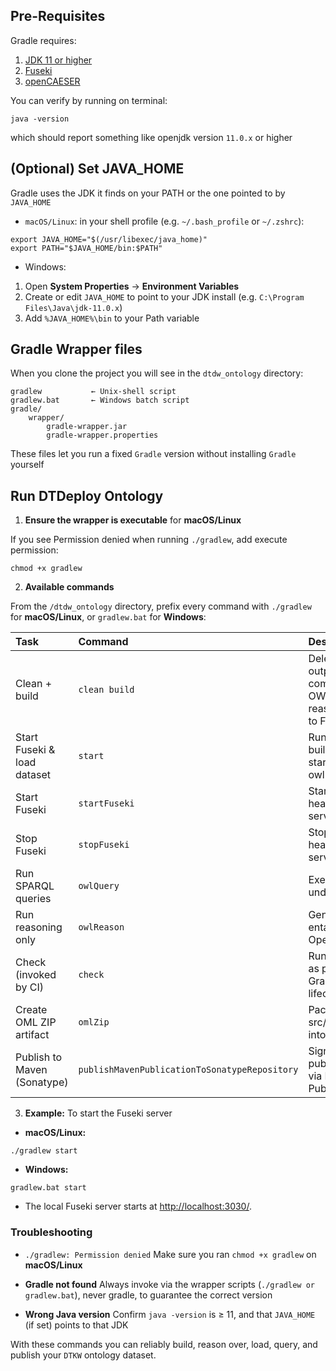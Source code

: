 ## Pre-Requisites

Gradle requires:

1. [JDK 11 or higher](https://www.oracle.com/ca-en/java/technologies/downloads/)
2. [Fuseki](https://jena.apache.org/documentation/fuseki2/)
3. [openCAESER](https://www.opencaesar.io/)

You can verify by running on terminal:
```
java -version
```
which should report something like openjdk version `11.0.x` or higher

## (Optional) Set JAVA_HOME

Gradle uses the JDK it finds on your PATH or the one pointed to by `JAVA_HOME`

- `macOS/Linux`: in your shell profile (e.g. `~/.bash_profile` or `~/.zshrc`):

```
export JAVA_HOME="$(/usr/libexec/java_home)"
export PATH="$JAVA_HOME/bin:$PATH"
```

- Windows:
1. Open **System Properties** → **Environment Variables**
2. Create or edit `JAVA_HOME` to point to your JDK install (e.g. `C:\Program Files\Java\jdk-11.0.x`)
3. Add `%JAVA_HOME%\bin` to your Path variable

## Gradle Wrapper files

When you clone the project you will see in the `dtdw_ontology` directory: 

```
gradlew           ← Unix-shell script  
gradlew.bat       ← Windows batch script  
gradle/
    wrapper/
        gradle-wrapper.jar  
        gradle-wrapper.properties 
```
These files let you run a fixed `Gradle` version without installing `Gradle` yourself

## Run DTDeploy Ontology

1. **Ensure the wrapper is executable** for **macOS/Linux**

If you see Permission denied when running `./gradlew`, add execute permission:

```
chmod +x gradlew
```

2. **Available commands**

From the `/dtdw_ontology` directory, prefix every command with `./gradlew ` for **macOS/Linux**, or `gradlew.bat` for **Windows**:

| Task                                             | Command                                       | Description                                                              | 
|:-------------------------------------------------|:----------------------------------------------|:-------------------------------------------------------------------------|
| Clean + build                                    | `clean build`                                 | Deletes old outputs and compiles OML to OWL, runs reasoning, loads to Fuseki |
| Start Fuseki & load dataset                      | `start`                                       | Runs clean, build, startFuseki, owlLoad in order                         |
| Start Fuseki                                     | `startFuseki`                                 | Starts the headless Fuseki server                                        |
| Stop Fuseki                                      | `stopFuseki`                                  | Stops the headless Fuseki server                                         |
| Run SPARQL queries                               | `owlQuery`                                    | Executes queries under src/sparql                                        |
| Run reasoning only                               | `owlReason`                                   | Generates entailments via Openllet                                       |
| Check (invoked by CI)                            | `check`                                       | Runs owlReason as part of Gradle’s check lifecycle                       |
| Create OML ZIP artifact                          | `omlZip`                                      | Packages src/oml/**/*.oml into zip                                       |
| Publish to Maven (Sonatype)                      | `publishMavenPublicationToSonatypeRepository` | Signs & publishes artifact via Maven-Publish                             |

3. **Example:** To start the Fuseki server

- **macOS/Linux:** 
```
./gradlew start
```

- **Windows:**

```
gradlew.bat start
```

- The local Fuseki server starts at [http://localhost:3030/](http://localhost:3030/). 

### Troubleshooting

- `./gradlew: Permission denied`
Make sure you ran `chmod +x gradlew` on **macOS/Linux**

- **Gradle not found**
Always invoke via the wrapper scripts (`./gradlew or gradlew.bat`), never gradle, to guarantee the correct version

- **Wrong Java version**
Confirm `java -version` is ≥ 11, and that `JAVA_HOME` (if set) points to that JDK


With these commands you can reliably build, reason over, load, query, and publish your `DTKW` ontology dataset.
